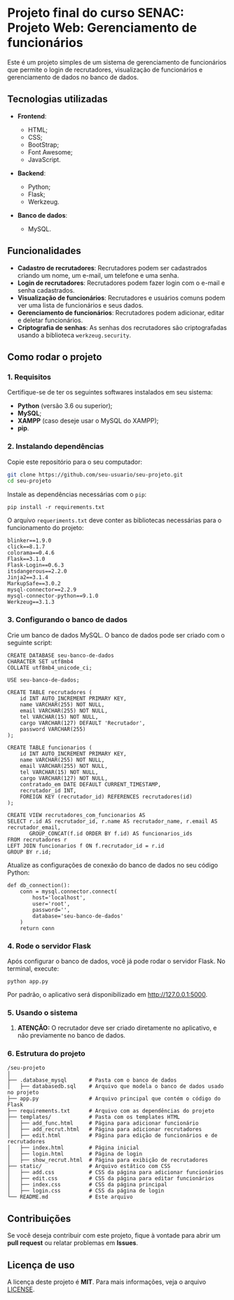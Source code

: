 # Projeto final do curso SENAC: Projeto Web: Gerenciamento de funcionários

Este é um projeto simples de um sistema de gerenciamento de funcionários que permite o login de recrutadores, visualização de funcionários e gerenciamento de dados no banco de dados.

## Tecnologias utilizadas

- **Frontend**:
  - HTML;
  - CSS;
  - BootStrap;
  - Font Awesome;
  - JavaScript.

- **Backend**:
  - Python;
  - Flask;
  - Werkzeug.

- **Banco de dados**:
  - MySQL.

## Funcionalidades

- **Cadastro de recrutadores**: Recrutadores podem ser cadastrados criando um nome, um e-mail, um telefone e uma senha.
- **Login de recrutadores**: Recrutadores podem fazer login com o e-mail e senha cadastrados.
- **Visualização de funcionários**: Recrutadores e usuários comuns podem ver uma lista de funcionários e seus dados.
- **Gerenciamento de funcionários**: Recrutadores podem adicionar, editar e deletar funcionários.
- **Criptografia de senhas**: As senhas dos recrutadores são criptografadas usando a biblioteca `werkzeug.security`.

## Como rodar o projeto

### 1. Requisitos

Certifique-se de ter os seguintes softwares instalados em seu sistema:

- **Python** (versão 3.6 ou superior);
- **MySQL**;
- **XAMPP** (caso deseje usar o MySQL do XAMPP);
- **pip**.

### 2. Instalando dependências

Copie este repositório para o seu computador:

```bash
git clone https://github.com/seu-usuario/seu-projeto.git
cd seu-projeto
```

Instale as dependências necessárias com o `pip`:
```
pip install -r requirements.txt
```
O arquivo `requeriments.txt` deve conter as bibliotecas necessárias para o funcionamento do projeto:
```
blinker==1.9.0
click==8.1.7
colorama==0.4.6
Flask==3.1.0
Flask-Login==0.6.3
itsdangerous==2.2.0
Jinja2==3.1.4
MarkupSafe==3.0.2
mysql-connector==2.2.9
mysql-connector-python==9.1.0
Werkzeug==3.1.3
```

### 3. Configurando o banco de dados

Crie um banco de dados MySQL. O banco de dados pode ser criado com o seguinte script:

```
CREATE DATABASE seu-banco-de-dados
CHARACTER SET utf8mb4
COLLATE utf8mb4_unicode_ci;

USE seu-banco-de-dados;

CREATE TABLE recrutadores (
    id INT AUTO_INCREMENT PRIMARY KEY,
    name VARCHAR(255) NOT NULL,
    email VARCHAR(255) NOT NULL,
    tel VARCHAR(15) NOT NULL,
    cargo VARCHAR(127) DEFAULT 'Recrutador',
    password VARCHAR(255)
);

CREATE TABLE funcionarios (
    id INT AUTO_INCREMENT PRIMARY KEY,
    name VARCHAR(255) NOT NULL,
    email VARCHAR(255) NOT NULL,
    tel VARCHAR(15) NOT NULL,
    cargo VARCHAR(127) NOT NULL,
    contratado_em DATE DEFAULT CURRENT_TIMESTAMP,
    recrutador_id INT,
    FOREIGN KEY (recrutador_id) REFERENCES recrutadores(id)
);

CREATE VIEW recrutadores_com_funcionarios AS
SELECT r.id AS recrutador_id, r.name AS recrutador_name, r.email AS recrutador_email, 
       GROUP_CONCAT(f.id ORDER BY f.id) AS funcionarios_ids
FROM recrutadores r
LEFT JOIN funcionarios f ON f.recrutador_id = r.id
GROUP BY r.id;
```

Atualize as configurações de conexão do banco de dados no seu código Python:
```
def db_connection():
    conn = mysql.connector.connect(
        host='localhost',
        user='root',
        password='',
        database='seu-banco-de-dados'
    )
    return conn
```

### 4. Rode o servidor Flask
Após configurar o banco de dados, você já pode rodar o servidor Flask. No terminal, execute:
```
python app.py
```
Por padrão, o aplicativo será disponibilizado em http://127.0.0.1:5000.

### 5. Usando o sistema
1. **ATENÇÃO:** O recrutador deve ser criado diretamente no aplicativo, e não previamente no banco de dados.

### 6. Estrutura do projeto
```
/seu-projeto
│
├── .database_mysql       # Pasta com o banco de dados
│   ├── databasedb.sql    # Arquivo que modela o banco de dados usado no projeto
├── app.py                # Arquivo principal que contém o código do Flask
├── requirements.txt      # Arquivo com as dependências do projeto
├── templates/            # Pasta com os templates HTML
│   ├── add_func.html     # Página para adicionar funcionário
│   ├── add_recrut.html   # Página para adicionar recrutadores
│   ├── edit.html         # Página para edição de funcionários e de recrutadores
│   ├── index.html        # Página inicial
│   ├── login.html        # Página de login
│   ├── show_recrut.html  # Página para exibição de recrutadores
├── static/               # Arquivo estático com CSS
│   ├── add.css           # CSS da página para adicionar funcionários
│   ├── edit.css          # CSS da página para editar funcionários
│   ├── index.css         # CSS da página principal
│   ├── login.css         # CSS da página de login
└── README.md             # Este arquivo
```

## Contribuições
Se você deseja contribuir com este projeto, fique à vontade para abrir um **pull request** ou relatar problemas em **Issues**.

## Licença de uso
A licença deste projeto é **MIT**. Para mais informações, veja o arquivo [LICENSE](LICENSE).
